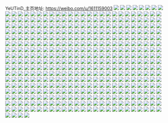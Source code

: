 YeUTinD_主页地址: https://weibo.com/u/1611159003 
![](https://wx4.sinaimg.cn/mw2000/600855dbly1h9exht8k9sj22dc35sqv6.jpg) 
![](https://wx4.sinaimg.cn/mw2000/600855dbly1h9exhqlgifj22c033z4qr.jpg) 
![](https://wx4.sinaimg.cn/mw2000/600855dbly1h9exhe313kj22dc35s1l0.jpg) 
![](https://wx4.sinaimg.cn/mw2000/600855dbly1h9exhlgydyj22dc35sb2c.jpg) 
![](https://wx4.sinaimg.cn/mw2000/600855dbly1h9exhp9luej22dc35skjp.jpg) 
![](https://wx4.sinaimg.cn/mw2000/600855dbly1h9exhi1nlrj22ej35sx6r.jpg) 
![](https://wx4.sinaimg.cn/mw2000/600855dbly1h9exhup0woj22dd35skjn.jpg) 
![](https://wx4.sinaimg.cn/mw2000/600855dbly1h9exhrjzlzj22c033zqv6.jpg) 
![](https://wx4.sinaimg.cn/mw2000/600855dbly1h9exhwlvwmj22dc35se83.jpg) 
![](https://wx4.sinaimg.cn/mw2000/600855dbly1h9exjtje4kj22c03401ky.jpg) 
![](https://wx4.sinaimg.cn/mw2000/600855dbly1h9exkdql2rj22dc35sx6r.jpg) 
![](https://wx4.sinaimg.cn/mw2000/600855dbly1h9exjwkl90j22dc35s1kz.jpg) 
![](https://wx4.sinaimg.cn/mw2000/600855dbly1h95x8rll56j22d435s7wj.jpg) 
![](https://wx4.sinaimg.cn/mw2000/600855dbly1h95x87uq2xj22dk35su0z.jpg) 
![](https://wx4.sinaimg.cn/mw2000/600855dbly1h95x854j2xj22de35s1l0.jpg) 
![](https://wx4.sinaimg.cn/mw2000/600855dbly1h95x8bjomjj22dd35shdw.jpg) 
![](https://wx4.sinaimg.cn/mw2000/600855dbly1h95x8lpijcj22dv35snpf.jpg) 
![](https://wx4.sinaimg.cn/mw2000/600855dbly1h95x8pakmpj22dc35su0y.jpg) 
![](https://wx4.sinaimg.cn/mw2000/600855dbly1h95x8jc757j235s2dc4qs.jpg) 
![](https://wx4.sinaimg.cn/mw2000/600855dbly1h95x8nd79dj21sc2dskjm.jpg) 
![](https://wx4.sinaimg.cn/mw2000/600855dbly1h95x8fo4u5j22dc35s7wj.jpg) 
![](https://wx4.sinaimg.cn/mw2000/600855dbly1h95x8d927rj22dc35s7wj.jpg) 
![](https://wx4.sinaimg.cn/mw2000/600855dbly1h8om7mu0moj22c0340kjm.jpg) 
![](https://wx4.sinaimg.cn/mw2000/600855dbly1h8om8bnl6fj22c033znpe.jpg) 
![](https://wx4.sinaimg.cn/mw2000/600855dbly1h8om7wfgimj22c033zqv6.jpg) 
![](https://wx4.sinaimg.cn/mw2000/600855dbly1h8om7pkm6fj22c0340qv6.jpg) 
![](https://wx4.sinaimg.cn/mw2000/600855dbly1h8om8ez2xnj20w116kqjc.jpg) 
![](https://wx4.sinaimg.cn/mw2000/600855dbly1h8om89z5v5j21o0280qv6.jpg) 
![](https://wx4.sinaimg.cn/mw2000/600855dbly1h8om7o9ejoj22c031kx6p.jpg) 
![](https://wx4.sinaimg.cn/mw2000/600855dbly1h8om7usex0j21o027k7wi.jpg) 
![](https://wx4.sinaimg.cn/mw2000/600855dbly1h8om83y0jkj22c0341npf.jpg) 
![](https://wx4.sinaimg.cn/mw2000/600855dbly1h8gl5rqutnj20u0140tll.jpg) 
![](https://wx4.sinaimg.cn/mw2000/600855dbly1h8gl5s2tooj20jg0nndk6.jpg) 
![](https://wx4.sinaimg.cn/mw2000/600855dbly1h8gl633eu6j20u014lqja.jpg) 
![](https://wx4.sinaimg.cn/mw2000/600855dbly1h8gl5o52e8j20jg0n0q4q.jpg) 
![](https://wx4.sinaimg.cn/mw2000/600855dbly1h8gl5r2ut5j20u01407ef.jpg) 
![](https://wx4.sinaimg.cn/mw2000/600855dbly1h8gl5skzmqj20jg0o70ur.jpg) 
![](https://wx4.sinaimg.cn/mw2000/600855dbly1h8gl5tcedrj20u00u0jwq.jpg) 
![](https://wx4.sinaimg.cn/mw2000/600855dbly1h8gl63p0awj20u0140tgx.jpg) 
![](https://wx4.sinaimg.cn/mw2000/600855dbly1h8gl5svvbej20u00u0ag9.jpg) 
![](https://wx4.sinaimg.cn/mw2000/600855dbgy1h4cloh2gkbj21ko26ghdt.jpg) 
![](https://wx4.sinaimg.cn/mw2000/600855dbgy1h4cloi7zmvj21o0280e81.jpg) 
![](https://wx4.sinaimg.cn/mw2000/600855dbly1h448w7yzg6j21hc0u0nbg.jpg) 
![](https://wx4.sinaimg.cn/mw2000/600855dbgy1h3t0lo7zqtj21o0280npd.jpg) 
![](https://wx4.sinaimg.cn/mw2000/600855dbgy1h3pc0u7miuj22c0340npe.jpg) 
![](https://wx4.sinaimg.cn/mw2000/600855dbgy1h1xulyko72j22bz339b2b.jpg) 
![](https://wx4.sinaimg.cn/mw2000/600855dbgy1h1xulwhgqaj22bz337b2a.jpg) 
![](https://wx4.sinaimg.cn/mw2000/600855dbgy1h1xuluzd35j22c03404qq.jpg) 
![](https://wx4.sinaimg.cn/mw2000/600855dbgy1h1xulzy8ymj22c02c0kjn.jpg) 
![](https://wx4.sinaimg.cn/mw2000/600855dbgy1h1xultrjxdj22c033z7wi.jpg) 
![](https://wx4.sinaimg.cn/mw2000/600855dbgy1h1xum2duy9j22c02c0u0z.jpg) 
![](https://wx4.sinaimg.cn/mw2000/600855dbgy1h0z7dh488yj20kw29saub.jpg) 
![](https://wx4.sinaimg.cn/mw2000/600855dbgy1h0z7d7x1boj20kw2eyaw8.jpg) 
![](https://wx4.sinaimg.cn/mw2000/600855dbgy1h0z7dg6mydj20kw2duqm6.jpg) 
![](https://wx4.sinaimg.cn/mw2000/600855dbgy1h0z7denfyij20kw3cm7wh.jpg) 
![](https://wx4.sinaimg.cn/mw2000/600855dbgy1h0z7di3xdnj20kw10k482.jpg) 
![](https://wx4.sinaimg.cn/mw2000/600855dbgy1h0z7dbjezrj20kw2k8e1f.jpg) 
![](https://wx4.sinaimg.cn/mw2000/600855dbgy1h0z7d8runsj20jl3mee0r.jpg) 
![](https://wx4.sinaimg.cn/mw2000/600855dbgy1h0z7dcxdnwj20kw1zch7j.jpg) 
![](https://wx4.sinaimg.cn/mw2000/600855dbgy1h0z7da7quzj20kw13lqcs.jpg) 
![](https://wx4.sinaimg.cn/mw2000/600855dbgy1h0z7dk7au4j20kw3j07wh.jpg) 
![](https://wx4.sinaimg.cn/mw2000/600855dbgy1h0z7divsvxj20kw25s1aa.jpg) 
![](https://wx4.sinaimg.cn/mw2000/600855dbly1h0udcfwjpbj22c0340b2a.jpg) 
![](https://wx4.sinaimg.cn/mw2000/600855dbgy1h06dm4kh68j22c033yu0y.jpg) 
![](https://wx4.sinaimg.cn/mw2000/600855dbgy1h06dm5gmqjj222a2r2qv5.jpg) 
![](https://wx4.sinaimg.cn/mw2000/600855dbgy1h06dm2wcemj22c033zkjm.jpg) 
![](https://wx4.sinaimg.cn/mw2000/600855dbgy1h06dm6mb76j22c033ze82.jpg) 
![](https://wx4.sinaimg.cn/mw2000/600855dbgy1h06dmfw5xxj21gc28akjl.jpg) 
![](https://wx4.sinaimg.cn/mw2000/600855dbgy1h06dm7wa2rj225f2vj7wi.jpg) 
![](https://wx4.sinaimg.cn/mw2000/600855dbgy1h06dmdngi9j22c033x4qr.jpg) 
![](https://wx4.sinaimg.cn/mw2000/600855dbgy1h06dmh8tngj21o0280npd.jpg) 
![](https://wx4.sinaimg.cn/mw2000/600855dbgy1h06do5ztfgj21nr27yb29.jpg) 
![](https://wx4.sinaimg.cn/mw2000/600855dbgy1h06bqtvqnxj21o0280qv5.jpg) 
![](https://wx4.sinaimg.cn/mw2000/600855dbgy1gz2fyqy5xoj22c02c07wi.jpg) 
![](https://wx4.sinaimg.cn/mw2000/600855dbly1gy5cabdx72j22572uyu0z.jpg) 
![](https://wx4.sinaimg.cn/mw2000/600855dbly1gy5cagm2yxj22c03401l2.jpg) 
![](https://wx4.sinaimg.cn/mw2000/600855dbly1gxtiaybhrbj21o0280kjl.jpg) 
![](https://wx4.sinaimg.cn/mw2000/600855dbly1gxtiawkp0fj21nz24yqv5.jpg) 
![](https://wx4.sinaimg.cn/mw2000/600855dbly1gxti0l4ka6j21qc280u0x.jpg) 
![](https://wx4.sinaimg.cn/mw2000/600855dbly1gxti0hpqy5j21qc280qv5.jpg) 
![](https://wx4.sinaimg.cn/mw2000/600855dbly1gxtiaeuiv1j22dc35sqv7.jpg) 
![](https://wx4.sinaimg.cn/mw2000/600855dbly1gxtihpb00gj235s2dbb2c.jpg) 
![](https://wx4.sinaimg.cn/mw2000/600855dbly1gxtiio7vm9j2340340e87.jpg) 
![](https://wx4.sinaimg.cn/mw2000/600855dbgy1gxsujr4huuj21q3280qv5.jpg) 
![](https://wx4.sinaimg.cn/mw2000/600855dbgy1gxpcycsg0qj215o1jk4qp.jpg) 
![](https://wx4.sinaimg.cn/mw2000/600855dbgy1gxpcyb7enrj211x1kwtzz.jpg) 
![](https://wx4.sinaimg.cn/mw2000/600855dbgy1gxpcyc25acj21kw2dcnpd.jpg) 
![](https://wx4.sinaimg.cn/mw2000/600855dbgy1gxpcy9lsguj211x1kw1kx.jpg) 
![](https://wx4.sinaimg.cn/mw2000/600855dbgy1gxpcz0gtm4j21kw2dcu0x.jpg) 
![](https://wx4.sinaimg.cn/mw2000/600855dbgy1gxpcyu0v8bj216o1kw7o8.jpg) 
![](https://wx4.sinaimg.cn/mw2000/600855dbgy1gxpcz44hr0j22db1l7hdt.jpg) 
![](https://wx4.sinaimg.cn/mw2000/600855dbgy1gxpcyvzh5mj21s02dchdt.jpg) 
![](https://wx4.sinaimg.cn/mw2000/600855dbgy1gxpcyz09t0j21j22b6qv8.jpg) 
![](https://wx4.sinaimg.cn/mw2000/600855dbgy1gxpcz33xfmj21kw2dchdt.jpg) 
![](https://wx4.sinaimg.cn/mw2000/600855dbgy1gxdta5bg7zj21s02dc4qq.jpg) 
![](https://wx4.sinaimg.cn/mw2000/600855dbgy1gxdta348sgj216o1kwe3n.jpg) 
![](https://wx4.sinaimg.cn/mw2000/600855dbgy1gxdta1o9tcj21s02dc4qq.jpg) 
![](https://wx4.sinaimg.cn/mw2000/600855dbly1gwxguq0hihj20u0190aeo.jpg) 
![](https://wx4.sinaimg.cn/mw2000/600855dbly1gwxgut0xrhj20u019079v.jpg) 
![](https://wx4.sinaimg.cn/mw2000/001L2g3xgy1gthq9n3t54j62c0340kjn02.jpg) 
![](https://wx4.sinaimg.cn/mw2000/600855dbgy1gstqxr36anj24mo3341l1.jpg) 
![](https://wx4.sinaimg.cn/mw2000/001L2g3xgy1gstqxjl0hmj60u0190k5n02.jpg) 
![](https://wx4.sinaimg.cn/mw2000/600855dbgy1gstqxrvrqxj20u0190tjx.jpg) 
![](https://wx4.sinaimg.cn/mw2000/600855dbgy1gstqxseb17j20u0190tfx.jpg) 
![](https://wx4.sinaimg.cn/mw2000/600855dbgy1gstqxtf5vbj20u019047i.jpg) 
![](https://wx4.sinaimg.cn/mw2000/600855dbgy1gstqxusw1oj20u0190tpv.jpg) 
![](https://wx4.sinaimg.cn/mw2000/600855dbgy1gstqxvhbm4j20u01907bc.jpg) 
![](https://wx4.sinaimg.cn/mw2000/600855dbgy1gstqxx8v08j20u01901kx.jpg) 
![](https://wx4.sinaimg.cn/mw2000/600855dbgy1gstqxy8pajj21900u0k03.jpg) 
![](https://wx4.sinaimg.cn/mw2000/600855dbgy1gstqj5w32aj20sg16oncj.jpg) 
![](https://wx4.sinaimg.cn/mw2000/600855dbgy1gstqj44borj20sg1kwaxu.jpg) 
![](https://wx4.sinaimg.cn/mw2000/600855dbgy1gstqmdtl7nj20sg35se82.jpg) 
![](https://wx4.sinaimg.cn/mw2000/600855dbgy1gstqmvb4pkj22c03404qt.jpg) 
![](https://wx4.sinaimg.cn/mw2000/600855dbgy1gstqmk9rpxj20sg6ex4qs.jpg) 
![](https://wx4.sinaimg.cn/mw2000/600855dbgy1gstqmou7cbj22c0340hdu.jpg) 
![](https://wx4.sinaimg.cn/mw2000/600855dbgy1gstqmri6m7j22c0340b2c.jpg) 
![](https://wx4.sinaimg.cn/mw2000/600855dbgy1gstqmxngpfj20sg31tkjl.jpg) 
![](https://wx4.sinaimg.cn/mw2000/600855dbgy1gstqmtuersj22c0340b2a.jpg) 
![](https://wx4.sinaimg.cn/mw2000/600855dbgy1gqpzgsdr2hj22c0340u0z.jpg) 
![](https://wx4.sinaimg.cn/mw2000/600855dbgy1gqpzgwlcw1j22c0340qv6.jpg) 
![](https://wx4.sinaimg.cn/mw2000/600855dbgy1gqpzgtpj9xj22c0340hdv.jpg) 
![](https://wx4.sinaimg.cn/mw2000/600855dbgy1gqpzgy2i8gj22c02c0qv5.jpg) 
![](https://wx4.sinaimg.cn/mw2000/600855dbgy1gqpzgzy2xyj22c02c0e81.jpg) 
![](https://wx4.sinaimg.cn/mw2000/600855dbgy1gqpzh3a30hj22c02c04qp.jpg) 
![](https://wx4.sinaimg.cn/mw2000/600855dbgy1gqlt09cce5j222o3404qx.jpg) 
![](https://wx4.sinaimg.cn/mw2000/600855dbgy1gqlt0cc94zj222o340he2.jpg) 
![](https://wx4.sinaimg.cn/mw2000/600855dbgy1gqlqcni0zgj20u0140tn6.jpg) 
![](https://wx4.sinaimg.cn/mw2000/600855dbgy1gqlqcm5l7pj20u0140ajf.jpg) 
![](https://wx4.sinaimg.cn/mw2000/600855dbgy1gqhbdqsf8wj20qo0zkams.jpg) 
![](https://wx4.sinaimg.cn/mw2000/600855dbgy1gqhb66glj8j20zk0qo0zr.jpg) 
![](https://wx4.sinaimg.cn/mw2000/600855dbgy1gqhb6ogwk6j20qo0zkndh.jpg) 
![](https://wx4.sinaimg.cn/mw2000/600855dbgy1gqhb69tk7dj21w02iohdt.jpg) 
![](https://wx4.sinaimg.cn/mw2000/600855dbgy1gqhb65ma5lj2113112n1c.jpg) 
![](https://wx4.sinaimg.cn/mw2000/600855dbgy1gqhb6bfeaij22io1w0u0x.jpg) 
![](https://wx4.sinaimg.cn/mw2000/600855dbgy1gqhb6dc7wxj22io1w0kjm.jpg) 
![](https://wx4.sinaimg.cn/mw2000/600855dbgy1gqhbk11u6vj20no0vk0uk.jpg) 
![](https://wx4.sinaimg.cn/mw2000/600855dbgy1gqhbdcnca3j216o1kwqkv.jpg) 
![](https://wx4.sinaimg.cn/mw2000/600855dbgy1gqhb6966grj20zk0nowgo.jpg) 
![](https://wx4.sinaimg.cn/mw2000/600855dbgy1gqd8ye92h7j22c02c0e81.jpg) 
![](https://wx4.sinaimg.cn/mw2000/600855dbly1gpjjmrnf90j23402c0u0x.jpg) 
![](https://wx4.sinaimg.cn/mw2000/600855dbly1gpjjmuzcd6j22c0340x6q.jpg) 
![](https://wx4.sinaimg.cn/mw2000/600855dbly1gpjjmwk5mgj22c0340npd.jpg) 
![](https://wx4.sinaimg.cn/mw2000/600855dbly1gpjjmycn47j22c0340npe.jpg) 
![](https://wx4.sinaimg.cn/mw2000/600855dbly1gpjjn0pjhnj22c03407wj.jpg) 
![](https://wx4.sinaimg.cn/mw2000/600855dbly1gpjjn28iezj23402c0b29.jpg) 
![](https://wx4.sinaimg.cn/mw2000/600855dbly1gpjjmppiblj22c0340x6p.jpg) 
![](https://wx4.sinaimg.cn/mw2000/600855dbly1gpjjn5v8uzj22c03404qs.jpg) 
![](https://wx4.sinaimg.cn/mw2000/600855dbly1gpjjn95q3fj22c0340qv9.jpg) 
![](https://wx4.sinaimg.cn/mw2000/600855dbly1gpix31yriij23344mo1l6.jpg) 
![](https://wx4.sinaimg.cn/mw2000/600855dbly1gpix3cq7d1j222o340b2a.jpg) 
![](https://wx4.sinaimg.cn/mw2000/600855dbly1gpix3b0wtxj24mo334qvc.jpg) 
![](https://wx4.sinaimg.cn/mw2000/600855dbly1gpix34ggq3j222o3407wh.jpg) 
![](https://wx4.sinaimg.cn/mw2000/600855dbly1gpix3hmopzj23344moe8d.jpg) 
![](https://wx4.sinaimg.cn/mw2000/600855dbly1gpix379s7tj21x32xhhdx.jpg) 
![](https://wx4.sinaimg.cn/mw2000/600855dbly1gpix33kjbej21z42yo1kz.jpg) 
![](https://wx4.sinaimg.cn/mw2000/600855dbly1gpix358vnej222o340x1t.jpg) 
![](https://wx4.sinaimg.cn/mw2000/600855dbly1gpix3kyjsoj23344mo4qw.jpg) 
![](https://wx4.sinaimg.cn/mw2000/600855dbly1gpign2abavj20ru114k1f.jpg) 
![](https://wx4.sinaimg.cn/mw2000/600855dbly1gpigntou1qj222o3407tz.jpg) 
![](https://wx4.sinaimg.cn/mw2000/600855dbly1gpigmzh1n9j20ru1jotmc.jpg) 
![](https://wx4.sinaimg.cn/mw2000/600855dbly1gpign0isrzj222o340nmn.jpg) 
![](https://wx4.sinaimg.cn/mw2000/600855dbly1gpignrfsauj23402c0hdt.jpg) 
![](https://wx4.sinaimg.cn/mw2000/600855dbly1gpign1gkxfj234022oqp1.jpg) 
![](https://wx4.sinaimg.cn/mw2000/600855dbly1gp18e0uqxgj22c0340npe.jpg) 
![](https://wx4.sinaimg.cn/mw2000/600855dbly1gp18eetbkwj22c0340x6p.jpg) 
![](https://wx4.sinaimg.cn/mw2000/600855dbly1gp18eh1tfuj22c0340npe.jpg) 
![](https://wx4.sinaimg.cn/mw2000/600855dbly1gp18eai78vj222o340u0x.jpg) 
![](https://wx4.sinaimg.cn/mw2000/600855dbly1gp18e4hwfqj22bn3401l0.jpg) 
![](https://wx4.sinaimg.cn/mw2000/600855dbly1gp18e2rtwpj22802yonpf.jpg) 
![](https://wx4.sinaimg.cn/mw2000/600855dbly1gp18ecw1dhj222o340qv5.jpg) 
![](https://wx4.sinaimg.cn/mw2000/600855dbly1gp18e8tw9hj22c03407wk.jpg) 
![](https://wx4.sinaimg.cn/mw2000/600855dbly1gp18ebxx4xj22c03401kz.jpg) 
![](https://wx4.sinaimg.cn/mw2000/600855dbly1goqvps3gvpj20ro3abnpf.jpg) 
![](https://wx4.sinaimg.cn/mw2000/600855dbly1goqvptf8fmj20ru3o7hdt.jpg) 
![](https://wx4.sinaimg.cn/mw2000/600855dbly1goqvpuoyp1j20ru4gtu0x.jpg) 
![](https://wx4.sinaimg.cn/mw2000/600855dbly1goqvpw06jhj20ru44dqv5.jpg) 
![](https://wx4.sinaimg.cn/mw2000/600855dbly1goqvpxkin0j20ru44g7wi.jpg) 
![](https://wx4.sinaimg.cn/mw2000/600855dbly1goqvq1pwr8j20ru3lwkjl.jpg) 
![](https://wx4.sinaimg.cn/mw2000/600855dbly1goqvq2ylrnj20ru3o71ky.jpg) 
![](https://wx4.sinaimg.cn/mw2000/600855dbly1goqvq489vtj20ru3vcqv5.jpg) 
![](https://wx4.sinaimg.cn/mw2000/600855dbly1goqvpp3e60j20ru2wdhdt.jpg) 
![](https://wx4.sinaimg.cn/mw2000/600855dbly1goqvq0gufwj20ru3xn4qq.jpg) 
![](https://wx4.sinaimg.cn/mw2000/600855dbly1goqvq5dmtlj20ru2bie81.jpg) 
![](https://wx4.sinaimg.cn/mw2000/600855dbly1goar8d89ktj21o0280u0x.jpg) 
![](https://wx4.sinaimg.cn/mw2000/600855dbly1goar8e2nvjj21o0280u0x.jpg) 
![](https://wx4.sinaimg.cn/mw2000/600855dbly1gneto1a0kyj21o0280x6q.jpg) 
![](https://wx4.sinaimg.cn/mw2000/600855dbly1gneto2i4iwj21o0280hdu.jpg) 
![](https://wx4.sinaimg.cn/mw2000/600855dbly1gneto3nepsj21o02801ky.jpg) 
![](https://wx4.sinaimg.cn/mw2000/600855dbly1gmjtrezmcfj21sg2dswsq.jpg) 
![](https://wx4.sinaimg.cn/mw2000/600855dbly1gmjtwtl8u1j21sg2dsqj0.jpg) 
![](https://wx4.sinaimg.cn/mw2000/600855dbly1gmjtwv8jmdj22c03407wh.jpg) 
![](https://wx4.sinaimg.cn/mw2000/600855dbly1gmjtrpauyrj22c0340ql2.jpg) 
![](https://wx4.sinaimg.cn/mw2000/600855dbly1gmjtuzl03jj22c03407wh.jpg) 
![](https://wx4.sinaimg.cn/mw2000/600855dbly1gmjtv0qu0fj20pe194tgl.jpg) 
![](https://wx4.sinaimg.cn/mw2000/600855dbly1gmjtuy6hyyj21sg2dsb29.jpg) 
![](https://wx4.sinaimg.cn/mw2000/600855dbly1gmjtv1j23uj22c0340n57.jpg) 
![](https://wx4.sinaimg.cn/mw2000/600855dbgy1gjwdsnsiw3j22c02c04qq.jpg) 
![](https://wx4.sinaimg.cn/mw2000/600855dbgy1gjwdurqcavj21o0280e83.jpg) 
![](https://wx4.sinaimg.cn/mw2000/600855dbgy1gjwdv3hs0sj228s340x6r.jpg) 
![](https://wx4.sinaimg.cn/mw2000/600855dbgy1gjwdonu5syj228133zhdv.jpg) 
![](https://wx4.sinaimg.cn/mw2000/600855dbgy1gjwdo09lo7j22c03404qr.jpg) 
![](https://wx4.sinaimg.cn/mw2000/600855dbgy1gjwdnm1mrpj21nw280npe.jpg) 
![](https://wx4.sinaimg.cn/mw2000/600855dbgy1gjwdv6t8goj21o0280e82.jpg) 
![](https://wx4.sinaimg.cn/mw2000/600855dbgy1gjwdv16phuj22c02c0b2a.jpg) 
![](https://wx4.sinaimg.cn/mw2000/600855dbgy1gjwdvfb5ckj22c0340hdw.jpg) 
![](https://wx4.sinaimg.cn/mw2000/600855dbgy1gjl6vcls1sj23402c04kq.jpg) 
![](https://wx4.sinaimg.cn/mw2000/600855dbgy1gjl6uzghsij22c0340b29.jpg) 
![](https://wx4.sinaimg.cn/mw2000/600855dbgy1gjl6wzdfztj22c0340u0z.jpg) 
![](https://wx4.sinaimg.cn/mw2000/600855dbgy1gjl6v8oxhgj22c0340hdv.jpg) 
![](https://wx4.sinaimg.cn/mw2000/600855dbgy1gjl6va59stj21o0280npd.jpg) 
![](https://wx4.sinaimg.cn/mw2000/600855dbgy1gjl6x69selj22c0340u0x.jpg) 
![](https://wx4.sinaimg.cn/mw2000/600855dbgy1gjl6x340fij22c0340qv7.jpg) 
![](https://wx4.sinaimg.cn/mw2000/600855dbgy1gjl6vbs423j21o0280npd.jpg) 
![](https://wx4.sinaimg.cn/mw2000/600855dbgy1gjl6v5mrf0j22c0340x6t.jpg) 
![](https://wx4.sinaimg.cn/mw2000/600855dbgy1gj5pkk6w3lj22c03404qr.jpg) 
![](https://wx4.sinaimg.cn/mw2000/600855dbgy1gj5pko2p7rj22c0340npf.jpg) 
![](https://wx4.sinaimg.cn/mw2000/600855dbgy1ghxyhf0rkaj227z2yn7wj.jpg) 
![](https://wx4.sinaimg.cn/mw2000/600855dbgy1ghxyh7pg0rj22702xdnpe.jpg) 
![](https://wx4.sinaimg.cn/mw2000/600855dbgy1ghxyjk7rwfj20u01hc1kx.jpg) 
![](https://wx4.sinaimg.cn/mw2000/600855dbgy1ghks1r21svj22801o0qv5.jpg) 
![](https://wx4.sinaimg.cn/mw2000/600855dbgy1gh0t0clid2j22c02c01kz.jpg) 
![](https://wx4.sinaimg.cn/mw2000/600855dbgy1gh0szx5k1sj22c02c07wi.jpg) 
![](https://wx4.sinaimg.cn/mw2000/600855dbgy1gh0t0a0trmj22c02c04qs.jpg) 
![](https://wx4.sinaimg.cn/mw2000/600855dbgy1gh0t0easgsj22c02c07wi.jpg) 
![](https://wx4.sinaimg.cn/mw2000/600855dbgy1gh0szvf2a2j22c03407wi.jpg) 
![](https://wx4.sinaimg.cn/mw2000/600855dbgy1gh0szyxu7gj22c02c0npe.jpg) 
![](https://wx4.sinaimg.cn/mw2000/600855dbgy1gh0t02slg9j22c02c07wi.jpg) 
![](https://wx4.sinaimg.cn/mw2000/600855dbgy1gh0t04tja0j22c02c04qp.jpg) 
![](https://wx4.sinaimg.cn/mw2000/600855dbgy1gh0t01211zj22c0340qv6.jpg) 
![](https://wx4.sinaimg.cn/mw2000/600855dbgy1ggosktf8a3j222o3404qr.jpg) 
![](https://wx4.sinaimg.cn/mw2000/600855dbgy1gg07ninku4j22c02c04mf.jpg) 
![](https://wx4.sinaimg.cn/mw2000/600855dbgy1gg07mzge3ej22c02c0h7a.jpg) 
![](https://wx4.sinaimg.cn/mw2000/600855dbgy1gg07nlyzfwj22c02c0ngl.jpg) 
![](https://wx4.sinaimg.cn/mw2000/600855dbgy1gg07nq6odhj22c02c0ty6.jpg) 
![](https://wx4.sinaimg.cn/mw2000/600855dbgy1gfj1rx2t2ij22c02c07wj.jpg) 
![](https://wx4.sinaimg.cn/mw2000/600855dbgy1gfj1rs0d55j22802you0y.jpg) 
![](https://wx4.sinaimg.cn/mw2000/600855dbgy1gfj1rzsk4xj22c02c04qr.jpg) 
![](https://wx4.sinaimg.cn/mw2000/600855dbgy1gfj1rlc7p0j20pq0yaguu.jpg) 
![](https://wx4.sinaimg.cn/mw2000/600855dbgy1gfj1rugmzmj22c0340u0z.jpg) 
![](https://wx4.sinaimg.cn/mw2000/600855dbgy1gfj1rpp8wtj22c0340b2c.jpg) 
![](https://wx4.sinaimg.cn/mw2000/600855dbgy1gf1pl348n9j21o0280b29.jpg) 
![](https://wx4.sinaimg.cn/mw2000/600855dbgy1geva5l5wiqj22c02c0b05.jpg) 
![](https://wx4.sinaimg.cn/mw2000/600855dbgy1geva5jl0evj22c02c0x0j.jpg) 
![](https://wx4.sinaimg.cn/mw2000/600855dbgy1geudszr9xuj22c03407wh.jpg) 
![](https://wx4.sinaimg.cn/mw2000/600855dbgy1geudt66d2dj22c0340hdt.jpg) 
![](https://wx4.sinaimg.cn/mw2000/600855dbgy1geudta3z33j22c03407wh.jpg) 
![](https://wx4.sinaimg.cn/mw2000/600855dbgy1getitkkpf7j229t340u0y.jpg) 
![](https://wx4.sinaimg.cn/mw2000/600855dbgy1getit68brsj23k02o0qv7.jpg) 
![](https://wx4.sinaimg.cn/mw2000/600855dbgy1getitiukzkj22c035s1kz.jpg) 
![](https://wx4.sinaimg.cn/mw2000/600855dbgy1getisz1p5wj22c03404qr.jpg) 
![](https://wx4.sinaimg.cn/mw2000/600855dbgy1getit3l9zjj23k02o0x6t.jpg) 
![](https://wx4.sinaimg.cn/mw2000/600855dbgy1getit9fqgrj22c03401l0.jpg) 
![](https://wx4.sinaimg.cn/mw2000/600855dbgy1getit0iu20j22c0340u0y.jpg) 
![](https://wx4.sinaimg.cn/mw2000/600855dbgy1getitcfr8bj22c03404qs.jpg) 
![](https://wx4.sinaimg.cn/mw2000/600855dbgy1getitg1ywmj22c034whdw.jpg) 
![](https://wx4.sinaimg.cn/mw2000/600855dbgy1getitmqiurj22c0340qv7.jpg) 
![](https://wx4.sinaimg.cn/mw2000/600855dbgy1getisx9o7dj22c03401kz.jpg) 
![](https://wx4.sinaimg.cn/mw2000/600855dbgy1gelfvrm4fuj23402c0hdu.jpg) 
![](https://wx4.sinaimg.cn/mw2000/600855dbgy1gelfvp19spj22c0340x6p.jpg) 
![](https://wx4.sinaimg.cn/mw2000/600855dbgy1gelg0vo26dj22c03407wh.jpg) 
![](https://wx4.sinaimg.cn/mw2000/600855dbgy1gelg0sqllqj22c0340npd.jpg) 
![](https://wx4.sinaimg.cn/mw2000/600855dbgy1gelg2oxbqhj22c0340b29.jpg) 
![](https://wx4.sinaimg.cn/mw2000/600855dbgy1gelg2qi30nj22c0340npd.jpg) 
![](https://wx4.sinaimg.cn/mw2000/600855dbgy1gelfvsvoi2j22c02c0e3z.jpg) 
![](https://wx4.sinaimg.cn/mw2000/600855dbgy1gelg6bgy6ij22c03407oy.jpg) 
![](https://wx4.sinaimg.cn/mw2000/600855dbgy1gelg6ddod5j22c0340axb.jpg) 
![](https://wx4.sinaimg.cn/mw2000/600855dbgy1gegyidv1t4j20ru2ks4qp.jpg) 
![](https://wx4.sinaimg.cn/mw2000/600855dbgy1gegyife6yej20ru2l94qp.jpg) 
![](https://wx4.sinaimg.cn/mw2000/600855dbgy1gegyibhsp6j20ru2bitzb.jpg) 
![](https://wx4.sinaimg.cn/mw2000/600855dbgy1gegyihrfouj20ru2bib29.jpg) 
![](https://wx4.sinaimg.cn/mw2000/600855dbgy1gegyij3674j22c02c00zj.jpg) 
![](https://wx4.sinaimg.cn/mw2000/600855dbgy1gegyj4omrnj22c0340hdu.jpg) 
![](https://wx4.sinaimg.cn/mw2000/600855dbgy1ge9qxfh8xaj22802yohdx.jpg) 
![](https://wx4.sinaimg.cn/mw2000/600855dbgy1ge9qwcanf0j21o0280u0x.jpg) 
![](https://wx4.sinaimg.cn/mw2000/600855dbgy1ge9quq336yj22802yo7wk.jpg) 
![](https://wx4.sinaimg.cn/mw2000/600855dbgy1ge9qviwso4j22802yo7wk.jpg) 
![](https://wx4.sinaimg.cn/mw2000/600855dbgy1ge9qwq841oj22c02c04qr.jpg) 
![](https://wx4.sinaimg.cn/mw2000/600855dbgy1ge9que7qzkj22c0340nph.jpg) 
![](https://wx4.sinaimg.cn/mw2000/600855dbgy1ge9qv2ujwej22c0340e85.jpg) 
![](https://wx4.sinaimg.cn/mw2000/600855dbgy1ge9qvvhq8wj22802yob2c.jpg) 
![](https://wx4.sinaimg.cn/mw2000/600855dbgy1ge9qwz3vk3j22c02c0npe.jpg) 
![](https://wx4.sinaimg.cn/mw2000/600855dbly1ge8a5jdzxqj21sg2ds4qp.jpg) 
![](https://wx4.sinaimg.cn/mw2000/600855dbly1ge8a5ikc89j22ds1sg1kx.jpg) 
![](https://wx4.sinaimg.cn/mw2000/600855dbgy1gdqysz93c0j22c0340e82.jpg) 
![](https://wx4.sinaimg.cn/mw2000/600855dbgy1gdj9wrk5rqj22801o01ky.jpg) 
![](https://wx4.sinaimg.cn/mw2000/600855dbgy1gdj9wsf2omj22801o0x6p.jpg) 
![](https://wx4.sinaimg.cn/mw2000/600855dbgy1gdj9wsx6b4j21400u0qgy.jpg) 
![](https://wx4.sinaimg.cn/mw2000/600855dbgy1gdj9wtfnqbj20u0140wr2.jpg) 
![](https://wx4.sinaimg.cn/mw2000/600855dbgy1gdj9wtvs24j20u01hcgtb.jpg) 
![](https://wx4.sinaimg.cn/mw2000/600855dbgy1gdj9wpx86fj23402c046c.jpg) 
![](https://wx4.sinaimg.cn/mw2000/600855dbgy1gd9nxq8a3jj22c02c0qv7.jpg) 
![](https://wx4.sinaimg.cn/mw2000/600855dbgy1gcr2rpi6ocj20u0140ahs.jpg) 
![](https://wx4.sinaimg.cn/mw2000/600855dbgy1gcr2rp1sw4j21400u0k2w.jpg) 
![](https://wx4.sinaimg.cn/mw2000/600855dbgy1gcqhau9exqj22c02c04qp.jpg) 
![](https://wx4.sinaimg.cn/mw2000/600855dbgy1gcqhavbykdj20ss1f57ct.jpg) 
![](https://wx4.sinaimg.cn/mw2000/600855dbgy1gcqhasfvmyj22c02c01kx.jpg) 
![](https://wx4.sinaimg.cn/mw2000/600855dbgy1gc4af6bydbj20pi11ob29.jpg) 
![](https://wx4.sinaimg.cn/mw2000/600855dbgy1gc4ab06f4xj22801o0hdt.jpg) 
![](https://wx4.sinaimg.cn/mw2000/600855dbgy1gc4ab1p2xaj22o82o8e81.jpg) 
![](https://wx4.sinaimg.cn/mw2000/600855dbgy1gc4aast96fj21861ofwr0.jpg) 
![](https://wx4.sinaimg.cn/mw2000/600855dbgy1gc4aaym8ocj22801o07wh.jpg) 
![](https://wx4.sinaimg.cn/mw2000/600855dbgy1gc4adtkn31j20sk144b29.jpg) 
![](https://wx4.sinaimg.cn/mw2000/600855dbgy1gb7veh3r31j20ru15qdrx.jpg) 
![](https://wx4.sinaimg.cn/mw2000/600855dbgy1gb7veim6y3j20ru1cpx1i.jpg) 
![](https://wx4.sinaimg.cn/mw2000/600855dbgy1gb7vejfmuqj20ru15q19x.jpg) 
![](https://wx4.sinaimg.cn/mw2000/600855dbgy1gb7vekfgsaj20ru15q7m6.jpg) 
![](https://wx4.sinaimg.cn/mw2000/600855dbgy1gb7velc3fyj20ru15q4er.jpg) 
![](https://wx4.sinaimg.cn/mw2000/600855dbgy1gb7vempl1gj20ru1joqom.jpg) 
![](https://wx4.sinaimg.cn/mw2000/600855dbgy1gb7vg1q16kj23402c0qv6.jpg) 
![](https://wx4.sinaimg.cn/mw2000/600855dbgy1gb7vgctgfhj22c0340kjp.jpg) 
![](https://wx4.sinaimg.cn/mw2000/600855dbgy1gb7vpz790xj21o0280kjl.jpg) 
![](https://wx4.sinaimg.cn/mw2000/600855dbgy1gb676cvlmdj23402c04qp.jpg) 
![](https://wx4.sinaimg.cn/mw2000/600855dbgy1gb676ew2dmj23402c0x33.jpg) 
![](https://wx4.sinaimg.cn/mw2000/600855dbgy1gayreic3ejj22c02c07wi.jpg) 
![](https://wx4.sinaimg.cn/mw2000/600855dbgy1gayreeqlafj229p29px6p.jpg) 
![](https://wx4.sinaimg.cn/mw2000/600855dbgy1gayretbu54j22c0340kjm.jpg) 
![](https://wx4.sinaimg.cn/mw2000/600855dbgy1gayreqmmhxj22c02c0b2a.jpg) 
![](https://wx4.sinaimg.cn/mw2000/600855dbgy1gayreu2zy3j20n00unan4.jpg) 
![](https://wx4.sinaimg.cn/mw2000/600855dbgy1gayreonbxbj227a27ax6p.jpg) 
![](https://wx4.sinaimg.cn/mw2000/600855dbgy1gayrekubl7j22c03401l0.jpg) 
![](https://wx4.sinaimg.cn/mw2000/600855dbgy1gayred9o9nj20n00unk3z.jpg) 
![](https://wx4.sinaimg.cn/mw2000/600855dbgy1gayregejzvj22c02c07wi.jpg) 
![](https://wx4.sinaimg.cn/mw2000/600855dbgy1gayreuvay9j20my0u77dx.jpg) 
![](https://wx4.sinaimg.cn/mw2000/600855dbgy1gaf72w184cj22c0340u10.jpg) 
![](https://wx4.sinaimg.cn/mw2000/600855dbgy1gaf730itjtj21w01w0b2a.jpg) 
![](https://wx4.sinaimg.cn/mw2000/600855dbgy1gaf73bknt8j22c0340hdv.jpg) 
![](https://wx4.sinaimg.cn/mw2000/600855dbgy1gaf733llb7j22c0340hdv.jpg) 
![](https://wx4.sinaimg.cn/mw2000/600855dbgy1gaf737vdvaj22c02c0qv5.jpg) 
![](https://wx4.sinaimg.cn/mw2000/600855dbgy1gaf7366hxkj21o0280hdu.jpg) 
![](https://wx4.sinaimg.cn/mw2000/600855dbgy1g93dlraltej21400u0dk0.jpg) 
![](https://wx4.sinaimg.cn/mw2000/600855dbgy1g93dlq43xuj20ru15qtfl.jpg) 
![](https://wx4.sinaimg.cn/mw2000/600855dbgy1g93dlpgs58j20ru1jon80.jpg) 
![](https://wx4.sinaimg.cn/mw2000/600855dbgy1g93dlqprf8j20ru15q43q.jpg) 
![](https://wx4.sinaimg.cn/mw2000/600855dbgy1g93dlsp763j20u00u00yo.jpg) 
![](https://wx4.sinaimg.cn/mw2000/600855dbgy1g93dls53hgj21400u043i.jpg) 
![](https://wx4.sinaimg.cn/mw2000/600855dbgy1g8dnw4xd2mj21o027uhdt.jpg) 
![](https://wx4.sinaimg.cn/mw2000/600855dbgy1g8dnw7ht9bj22c034n1kz.jpg) 
![](https://wx4.sinaimg.cn/mw2000/600855dbgy1g8dnw99fhlj21o0280x6p.jpg) 
![](https://wx4.sinaimg.cn/mw2000/600855dbgy1g8dnw2pxm1j227u1o0b29.jpg) 
![](https://wx4.sinaimg.cn/mw2000/600855dbgy1g7aqr7ehkhj21o027uu0x.jpg) 
![](https://wx4.sinaimg.cn/mw2000/600855dbgy1g7aqr98b9aj22c02c0wyr.jpg) 
![](https://wx4.sinaimg.cn/mw2000/600855dbgy1g6wlkn5nn6j222o340e82.jpg) 
![](https://wx4.sinaimg.cn/mw2000/600855dbgy1g6u4xzx4n5j20ru1jo4qp.jpg) 
![](https://wx4.sinaimg.cn/mw2000/600855dbgy1g6u4y1a794j20ru1jonna.jpg) 
![](https://wx4.sinaimg.cn/mw2000/600855dbgy1g6u4xy7cpzj20ru1jo4pq.jpg) 
![](https://wx4.sinaimg.cn/mw2000/600855dbgy1g6u4y2e12lj20ru1jotwb.jpg) 
![](https://wx4.sinaimg.cn/mw2000/600855dbgy1g6pj9hiuuyj20u0140e6b.jpg) 
![](https://wx4.sinaimg.cn/mw2000/600855dbgy1g47g6f2l7cj21o0280hdt.jpg) 
![](https://wx4.sinaimg.cn/mw2000/600855dbgy1g47g6ale8kj22801o0e81.jpg) 
![](https://wx4.sinaimg.cn/mw2000/600855dbgy1g47g6d283oj21o02801ky.jpg) 
![](https://wx4.sinaimg.cn/mw2000/600855dbgy1g47g6drqjsj20ox0x9q9j.jpg) 
![](https://wx4.sinaimg.cn/mw2000/600855dbgy1g446v5p90aj226a26au0x.jpg) 
![](https://wx4.sinaimg.cn/mw2000/600855dbgy1g446vd5hkvj21o01o0kjm.jpg) 
![](https://wx4.sinaimg.cn/mw2000/600855dbgy1g446vbs1v2j22c02c0x6t.jpg) 
![](https://wx4.sinaimg.cn/mw2000/600855dbgy1g446vglxlxj21o01o0e82.jpg) 
![](https://wx4.sinaimg.cn/mw2000/600855dbgy1g446v7ya6gj22c03401l1.jpg) 
![](https://wx4.sinaimg.cn/mw2000/600855dbgy1g446ve64g9j22801o0e82.jpg) 
![](https://wx4.sinaimg.cn/mw2000/600855dbgy1g446vfg817j22801o01kz.jpg) 
![](https://wx4.sinaimg.cn/mw2000/600855dbgy1g446v9nm31j22c02c0e83.jpg) 
![](https://wx4.sinaimg.cn/mw2000/600855dbgy1g446vhe7vcj21m41m6hdt.jpg) 
![](https://wx4.sinaimg.cn/mw2000/600855dbgy1g3xjcuo9kwj22c02c0x6r.jpg) 
![](https://wx4.sinaimg.cn/mw2000/600855dbgy1g3xjchy7yxj22c02c0x6q.jpg) 
![](https://wx4.sinaimg.cn/mw2000/600855dbgy1g3xjce94mvj218k1991kx.jpg) 
![](https://wx4.sinaimg.cn/mw2000/600855dbgy1g3xjcorwclj22c02c0b2c.jpg) 
![](https://wx4.sinaimg.cn/mw2000/600855dbgy1g3xjd22barj222o340x6p.jpg) 
![](https://wx4.sinaimg.cn/mw2000/600855dbgy1g3xjcwmsizj222o340kjl.jpg) 
![](https://wx4.sinaimg.cn/mw2000/600855dbgy1g3xjcxpu3hj222o340u02.jpg) 
![](https://wx4.sinaimg.cn/mw2000/600855dbgy1g3xjcalrzlj22c0340npf.jpg) 
![](https://wx4.sinaimg.cn/mw2000/600855dbgy1g3xjczxkorj222o3404qp.jpg) 
![](https://wx4.sinaimg.cn/mw2000/600855dbgy1g3fqmkkpzgj22c02c01kz.jpg) 
![](https://wx4.sinaimg.cn/mw2000/600855dbgy1g3fqmljf8dj22c02c0b2a.jpg) 
![](https://wx4.sinaimg.cn/mw2000/600855dbgy1g3exuy27opj21o01o0kjl.jpg) 
![](https://wx4.sinaimg.cn/mw2000/600855dbgy1g30mbo1603j22c0340kjn.jpg) 
![](https://wx4.sinaimg.cn/mw2000/600855dbgy1g30mc6rkuoj22c0340hdv.jpg) 
![](https://wx4.sinaimg.cn/mw2000/600855dbgy1g30mc9kpsdj23402c0b2a.jpg) 
![](https://wx4.sinaimg.cn/mw2000/600855dbgy1g30mccxl5vj23402c0u0y.jpg) 
![](https://wx4.sinaimg.cn/mw2000/600855dbgy1g30mcf56xlj22c02c0b2a.jpg) 
![](https://wx4.sinaimg.cn/mw2000/600855dbgy1g30mc87q0cj22c0340kjm.jpg) 
![](https://wx4.sinaimg.cn/mw2000/600855dbgy1g30mch2vabj22c02c0u0y.jpg) 
![](https://wx4.sinaimg.cn/mw2000/600855dbgy1g30mcl08idj22c03401kx.jpg) 
![](https://wx4.sinaimg.cn/mw2000/600855dbgy1g30mcjara6j23402c0b2b.jpg) 
![](https://wx4.sinaimg.cn/mw2000/600855dbgy1g2jx9j40ddj23402c0b29.jpg) 
![](https://wx4.sinaimg.cn/mw2000/600855dbgy1g2jx9ngcqmj23402c07wl.jpg) 
![](https://wx4.sinaimg.cn/mw2000/600855dbgy1g2jx9q3lk1j22c02c0hdu.jpg) 
![](https://wx4.sinaimg.cn/mw2000/600855dbgy1g2jx9susj2j23402c0hdt.jpg) 
![](https://wx4.sinaimg.cn/mw2000/600855dbgy1g2jxa2x48mj21o0280kjn.jpg) 
![](https://wx4.sinaimg.cn/mw2000/600855dbgy1g2jx9v0ee4j23402c0b29.jpg) 
![](https://wx4.sinaimg.cn/mw2000/600855dbgy1g2jx9xegh6j23402c0qv5.jpg) 
![](https://wx4.sinaimg.cn/mw2000/600855dbgy1g2jxa69c0pj22at340npg.jpg) 
![](https://wx4.sinaimg.cn/mw2000/600855dbgy1g2jx9zx6h3j23402c0b2a.jpg) 
![](https://wx4.sinaimg.cn/mw2000/600855dbgy1g2i2m7c5a5j22c02cz1kz.jpg) 
![](https://wx4.sinaimg.cn/mw2000/600855dbly1g1u5orf1sdj20ru114jym.jpg) 
![](https://wx4.sinaimg.cn/mw2000/600855dbly1g1u5ov3unmj20ru2biqie.jpg) 
![](https://wx4.sinaimg.cn/mw2000/600855dbly1g1u5ow7us7j20ru2l44qp.jpg) 
![](https://wx4.sinaimg.cn/mw2000/600855dbly1g1u5oqkx3lj20ru1jo7hz.jpg) 
![](https://wx4.sinaimg.cn/mw2000/600855dbly1g1u5ou6p82j22c02c0hdu.jpg) 
![](https://wx4.sinaimg.cn/mw2000/600855dbly1g1u5p0dc3nj234022oqva.jpg) 
![](https://wx4.sinaimg.cn/mw2000/600855dbly1g1u5p2nl53j20ru2bih9p.jpg) 
![](https://wx4.sinaimg.cn/mw2000/600855dbly1g1u5p1y54mj22be340b2a.jpg) 
![](https://wx4.sinaimg.cn/mw2000/600855dbly1g1u5ox6n88j20ru2287hx.jpg) 
![](https://wx4.sinaimg.cn/mw2000/600855dbgy1g1r2llzen5j227v1o0b2a.jpg) 
![](https://wx4.sinaimg.cn/mw2000/600855dbgy1g1r2lmdfszj213x0u04dt.jpg) 
![](https://wx4.sinaimg.cn/mw2000/600855dbgy1g1r2lkdxz8j227v1o07wi.jpg) 
![](https://wx4.sinaimg.cn/mw2000/600855dbgy1g1r2lni5ydj21o0240hdu.jpg) 
![](https://wx4.sinaimg.cn/mw2000/600855dbgy1g1r2louc24j22c02c0npf.jpg) 
![](https://wx4.sinaimg.cn/mw2000/600855dbgy1g1r2lpl1b1j225t25t7wh.jpg) 
![](https://wx4.sinaimg.cn/mw2000/600855dbgy1g1g1kgoox3j21jg1kg7vf.jpg) 
![](https://wx4.sinaimg.cn/mw2000/600855dbgy1g1g1kjgumxj22c02c0kjm.jpg) 
![](https://wx4.sinaimg.cn/mw2000/600855dbgy1g1g1lnqnvhj22c0340e84.jpg) 
![](https://wx4.sinaimg.cn/mw2000/600855dbgy1g1g1n00qkbj22c02c0u0x.jpg) 
![](https://wx4.sinaimg.cn/mw2000/600855dbgy1g1g1tuooe0j20rs15rkjl.jpg) 
![](https://wx4.sinaimg.cn/mw2000/600855dbgy1g1g1n3bbqkj22c0340x6q.jpg) 
![](https://wx4.sinaimg.cn/mw2000/600855dbgy1g1g1lqq3qjj22c02c0u0y.jpg) 
![](https://wx4.sinaimg.cn/mw2000/600855dbgy1g1g1n4rwusj227v1o07v0.jpg) 
![](https://wx4.sinaimg.cn/mw2000/600855dbgy1g1g1n6euggj22c02c0e81.jpg) 
![](https://wx4.sinaimg.cn/mw2000/600855dbly1g0hksbu1cnj227v1o0kjl.jpg) 
![](https://wx4.sinaimg.cn/mw2000/600855dbly1g0hksayqmej213y0u0e3e.jpg) 
![](https://wx4.sinaimg.cn/mw2000/600855dbly1g0hkt775vsj20u00u0n33.jpg) 
![](https://wx4.sinaimg.cn/mw2000/600855dbly1g0hkt6v70rj20dw07k0tf.jpg) 
![](https://wx4.sinaimg.cn/mw2000/600855dbly1fzl8k6tqemj20hu1ei7g4.jpg) 
![](https://wx4.sinaimg.cn/mw2000/600855dbly1fzl8s8s0zaj20hu2fohcb.jpg) 
![](https://wx4.sinaimg.cn/mw2000/600855dbly1fzl8k1a92ej20u00u07dh.jpg) 
![](https://wx4.sinaimg.cn/mw2000/600855dbly1fzl8m12cmij22yn1o0kjp.jpg) 
![](https://wx4.sinaimg.cn/mw2000/600855dbly1fzl8k7hjm6j20u00ra105.jpg) 
![](https://wx4.sinaimg.cn/mw2000/600855dbly1fzl8k686qyj22c02c04qr.jpg) 
![](https://wx4.sinaimg.cn/mw2000/600855dbly1fzl8k43qm7j21w01w0qv5.jpg) 
![](https://wx4.sinaimg.cn/mw2000/600855dbly1fzl8k32uemj22c02c0kjl.jpg) 
![](https://wx4.sinaimg.cn/mw2000/600855dbly1fzl8k4ww8xj21ih127e81.jpg) 
![](https://wx4.sinaimg.cn/mw2000/600855dbgy1fxwsr0aka0j20qo104dlx.jpg) 
![](https://wx4.sinaimg.cn/mw2000/600855dbgy1fxlwpl9leej20yi0n5dki.jpg) 
![](https://wx4.sinaimg.cn/mw2000/600855dbgy1fvkpiyudukj21o11o0noz.jpg) 
![](https://wx4.sinaimg.cn/mw2000/600855dbgy1fvkpid1diwj20xr0xr7go.jpg) 
![](https://wx4.sinaimg.cn/mw2000/600855dbgy1fulnng08tpj21402s4hdv.jpg) 
![](https://wx4.sinaimg.cn/mw2000/600855dbgy1fulnnj8toxj2140282e83.jpg) 
![](https://wx4.sinaimg.cn/mw2000/600855dbgy1fu5haq0wpnj21401r9b29.jpg) 
![](https://wx4.sinaimg.cn/mw2000/600855dbgy1fu5hasbroij22c02c0e82.jpg) 
![](https://wx4.sinaimg.cn/mw2000/600855dbgy1fte6sq1xwaj20u01o0wn0.jpg) 
